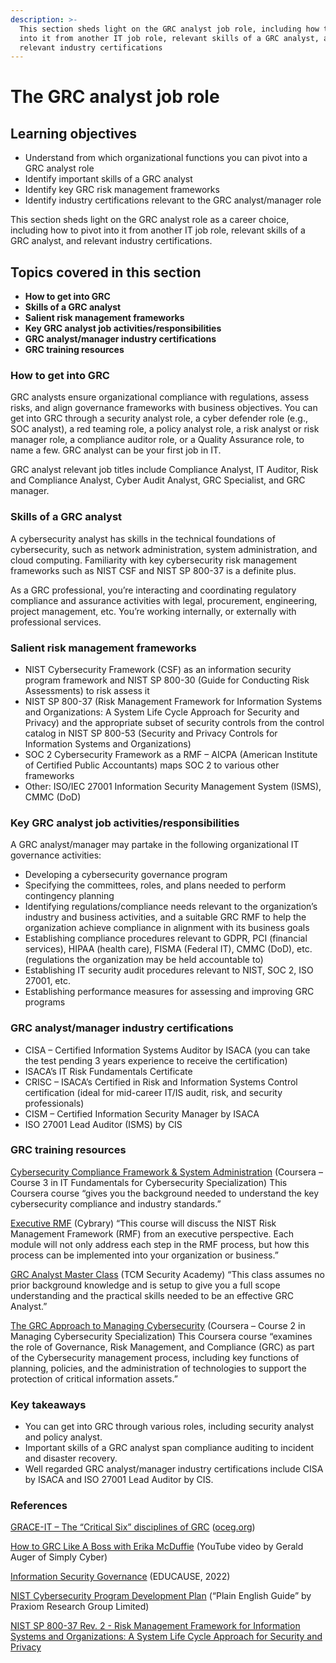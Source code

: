 ```yaml
---
description: >-
  This section sheds light on the GRC analyst job role, including how to pivot
  into it from another IT job role, relevant skills of a GRC analyst, and
  relevant industry certifications
---
```


# The GRC analyst job role

## Learning objectives

* Understand from which organizational functions you can pivot into a GRC analyst role
* Identify important skills of a GRC analyst
* Identify key GRC risk management frameworks
* Identify industry certifications relevant to the GRC analyst/manager role

This section sheds light on the GRC analyst role as a career choice, including how to pivot into it from another IT job role, relevant skills of a GRC analyst, and relevant industry certifications.

## Topics covered in this section

* **How to get into GRC**
* **Skills of a GRC analyst**
* **Salient risk management frameworks**
* **Key GRC analyst job activities/responsibilities**
* **GRC analyst/manager industry certifications**
* **GRC training resources**

### How to get into GRC <a href="#ember510" id="ember510"></a>

GRC analysts ensure organizational compliance with regulations, assess risks, and align governance frameworks with business objectives. You can get into GRC through a security analyst role, a cyber defender role (e.g., SOC analyst), a red teaming role, a policy analyst role, a risk analyst or risk manager role, a compliance auditor role, or a Quality Assurance role, to name a few. GRC analyst can be your first job in IT.

GRC analyst relevant job titles include Compliance Analyst, IT Auditor, Risk and Compliance Analyst, Cyber Audit Analyst, GRC Specialist, and GRC manager.

### Skills of a GRC analyst <a href="#ember513" id="ember513"></a>

A cybersecurity analyst has skills in the technical foundations of cybersecurity, such as network administration, system administration, and cloud computing. Familiarity with key cybersecurity risk management frameworks such as NIST CSF and NIST SP 800-37 is a definite plus.

As a GRC professional, you’re interacting and coordinating regulatory compliance and assurance activities with legal, procurement, engineering, project management, etc. You’re working internally, or externally with professional services.

### Salient risk management frameworks <a href="#ember516" id="ember516"></a>

* NIST Cybersecurity Framework (CSF) as an information security program framework and NIST SP 800-30 (Guide for Conducting Risk Assessments) to risk assess it
* NIST SP 800-37 (Risk Management Framework for Information Systems and Organizations: A System Life Cycle Approach for Security and Privacy) and the appropriate subset of security controls from the control catalog in NIST SP 800-53 (Security and Privacy Controls for Information Systems and Organizations)
* SOC 2 Cybersecurity Framework as a RMF – AICPA (American Institute of Certified Public Accountants) maps SOC 2 to various other frameworks
* Other: ISO/IEC 27001 Information Security Management System (ISMS), CMMC (DoD)

### Key GRC analyst job activities/responsibilities <a href="#ember518" id="ember518"></a>

A GRC analyst/manager may partake in the following organizational IT governance activities:

* Developing a cybersecurity governance program
* Specifying the committees, roles, and plans needed to perform contingency planning
* Identifying regulations/compliance needs relevant to the organization’s industry and business activities, and a suitable GRC RMF to help the organization achieve compliance in alignment with its business goals
* Establishing compliance procedures relevant to GDPR, PCI (financial services), HIPAA (health care), FISMA (Federal IT), CMMC (DoD), etc. (regulations the organization may be held accountable to)
* Establishing IT security audit procedures relevant to NIST, SOC 2, ISO 27001, etc.
* Establishing performance measures for assessing and improving GRC programs

### GRC analyst/manager industry certifications <a href="#ember521" id="ember521"></a>

* CISA – Certified Information Systems Auditor by ISACA (you can take the test pending 3 years experience to receive the certification)
* ISACA’s IT Risk Fundamentals Certificate
* CRISC – ISACA’s Certified in Risk and Information Systems Control certification (ideal for mid-career IT/IS audit, risk, and security professionals)
* CISM – Certified Information Security Manager by ISACA
* ISO 27001 Lead Auditor (ISMS) by CIS

### GRC training resources <a href="#ember523" id="ember523"></a>

[Cybersecurity Compliance Framework & System Administration](https://www.coursera.org/learn/cybersecurity-compliance-framework-system-administration) (Coursera – Course 3 in IT Fundamentals for Cybersecurity Specialization) This Coursera course “gives you the background needed to understand the key cybersecurity compliance and industry standards.”

[Executive RMF](https://www.cybrary.it/course/executive-rmf/) (Cybrary) “This course will discuss the NIST Risk Management Framework (RMF) from an executive perspective. Each module will not only address each step in the RMF process, but how this process can be implemented into your organization or business.”

[GRC Analyst Master Class](https://academy.tcm-sec.com/p/grc) (TCM Security Academy) “This class assumes no prior background knowledge and is setup to give you a full scope understanding and the practical skills needed to be an effective GRC Analyst.”

[The GRC Approach to Managing Cybersecurity](https://www.coursera.org/learn/grc-approach-to-managing-cybersecurity) (Coursera – Course 2 in Managing Cybersecurity Specialization) This Coursera course “examines the role of Governance, Risk Management, and Compliance (GRC) as part of the Cybersecurity management process, including key functions of planning, policies, and the administration of technologies to support the protection of critical information assets.”

### Key takeaways <a href="#ember528" id="ember528"></a>

* You can get into GRC through various roles, including security analyst and policy analyst.
* Important skills of a GRC analyst span compliance auditing to incident and disaster recovery.
* Well regarded GRC analyst/manager industry certifications include CISA by ISACA and ISO 27001 Lead Auditor by CIS.

### References <a href="#ember530" id="ember530"></a>

[GRACE-IT – The “Critical Six” disciplines of GRC](https://www.oceg.org/about/people-like-you/) ([oceg.org](http://oceg.org/))

[How to GRC Like A Boss with Erika McDuffie](https://www.youtube.com/watch?v=0CGPR-F_foc) (YouTube video by Gerald Auger of Simply Cyber)

[Information Security Governance](https://www.educause.edu/focus-areas-and-initiatives/policy-and-security/cybersecurity-program/resources/information-security-guide/toolkits/information-security-governance) (EDUCAUSE, 2022)

[NIST Cybersecurity Program Development Plan](https://www.praxiom.com/nist-cybersecurity-program.htm) (“Plain English Guide” by Praxiom Research Group Limited)

[NIST SP 800-37 Rev. 2 - Risk Management Framework for Information Systems and Organizations: A System Life Cycle Approach for Security and Privacy](https://csrc.nist.gov/pubs/sp/800/37/r2/final)
